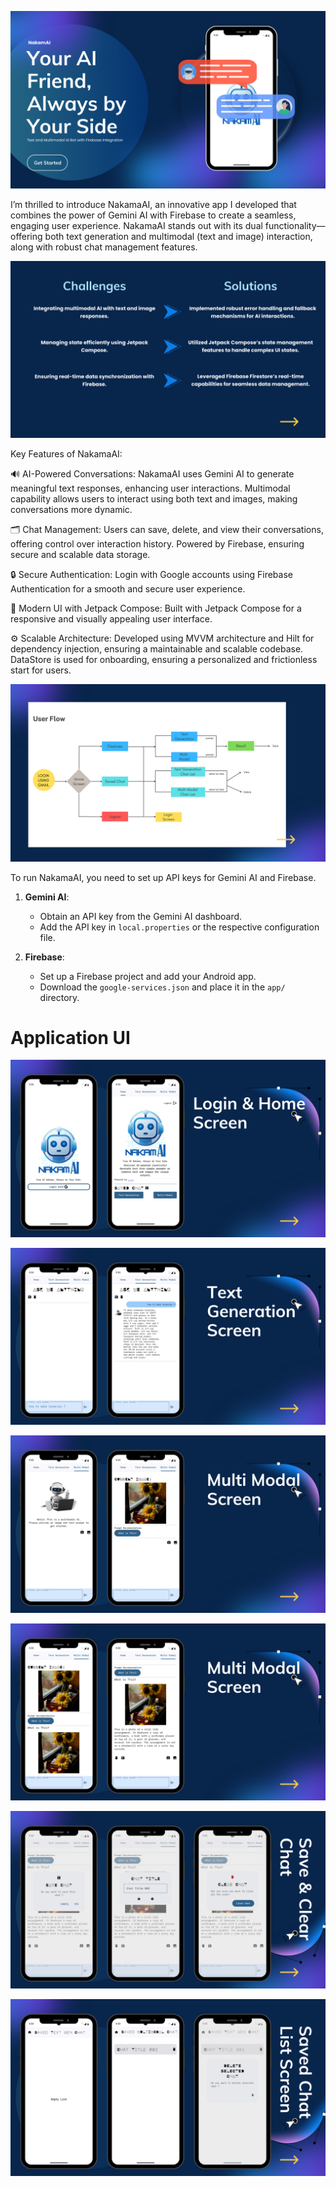 ![Alt text](https://github.com/Chriztey/NakamAI/blob/main/NakamAI_PresentationDeck/1.png)

I’m thrilled to introduce NakamaAI, an innovative app I developed that combines the power of Gemini AI with Firebase to create a seamless, engaging user experience. NakamaAI stands out with its dual functionality—offering both text generation and multimodal (text and image) interaction, along with robust chat management features.


![Challenge Solution](https://github.com/Chriztey/NakamAI/blob/main/NakamAI_PresentationDeck/21.png)

Key Features of NakamaAI:

🔊 AI-Powered Conversations:
NakamaAI uses Gemini AI to generate meaningful text responses, enhancing user interactions.
Multimodal capability allows users to interact using both text and images, making conversations more dynamic.

🗂️ Chat Management:
Users can save, delete, and view their conversations, offering control over interaction history.
Powered by Firebase, ensuring secure and scalable data storage.

🔒 Secure Authentication:
Login with Google accounts using Firebase Authentication for a smooth and secure user experience.

🎨 Modern UI with Jetpack Compose:
Built with Jetpack Compose for a responsive and visually appealing user interface.

⚙️ Scalable Architecture:
Developed using MVVM architecture and Hilt for dependency injection, ensuring a maintainable and scalable codebase.
DataStore is used for onboarding, ensuring a personalized and frictionless start for users.


![Challenge Solution](https://github.com/Chriztey/NakamAI/blob/main/NakamAI_PresentationDeck/19.png)


To run NakamaAI, you need to set up API keys for Gemini AI and Firebase. 

1. **Gemini AI**: 
   - Obtain an API key from the Gemini AI dashboard.
   - Add the API key in `local.properties` or the respective configuration file.

2. **Firebase**:
   - Set up a Firebase project and add your Android app.
   - Download the `google-services.json` and place it in the `app/` directory.
  

<h1>Application UI</h1>


![UI](https://github.com/Chriztey/NakamAI/blob/main/NakamAI_PresentationDeck/12.png)


![UI](https://github.com/Chriztey/NakamAI/blob/main/NakamAI_PresentationDeck/13.png)

![UI](https://github.com/Chriztey/NakamAI/blob/main/NakamAI_PresentationDeck/14.png)

![UI](https://github.com/Chriztey/NakamAI/blob/main/NakamAI_PresentationDeck/15.png)

![UI](https://github.com/Chriztey/NakamAI/blob/main/NakamAI_PresentationDeck/16.png)

![UI](https://github.com/Chriztey/NakamAI/blob/main/NakamAI_PresentationDeck/17.png)





  
